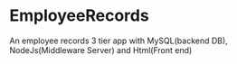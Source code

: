 # EmployeeRecords
An employee records 3 tier app with MySQL(backend DB), NodeJs(Middleware Server) and Html(Front end) 
